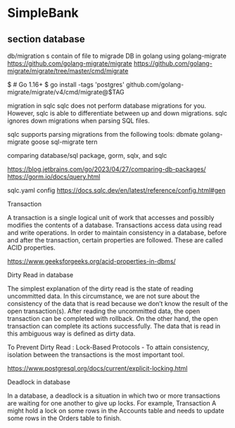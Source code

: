 # SimpleBank
 
section database
---------------
db/migration s
 contain of file to migrade DB in golang using golang-migrate
 https://github.com/golang-migrate/migrate
 https://github.com/golang-migrate/migrate/tree/master/cmd/migrate

$ # Go 1.16+
$ go install -tags 'postgres' github.com/golang-migrate/migrate/v4/cmd/migrate@$TAG

migration in sqlc
sqlc does not perform database migrations for you. However, sqlc is able to differentiate between up and down migrations. sqlc ignores down migrations when parsing SQL files.

sqlc supports parsing migrations from the following tools:
dbmate
golang-migrate
goose
sql-migrate
tern


comparing database/sql package, gorm, sqlx, and sqlc

https://blog.jetbrains.com/go/2023/04/27/comparing-db-packages/
https://gorm.io/docs/query.html

sqlc.yaml config
https://docs.sqlc.dev/en/latest/reference/config.html#gen

Transaction 

A transaction is a single logical unit of work that accesses and possibly modifies the contents of a database. Transactions access data using read and write operations. 
In order to maintain consistency in a database, before and after the transaction, certain properties are followed. These are called ACID properties.

https://www.geeksforgeeks.org/acid-properties-in-dbms/

Dirty Read in database 

The simplest explanation of the dirty read is the state of reading uncommitted data. In this circumstance, we are not sure about the consistency of the data that is read because we don’t know the result of the open transaction(s). After reading the uncommitted data, the open transaction can be completed with rollback. On the other hand, the open transaction can complete its actions successfully. The data that is read in this ambiguous way is defined as dirty data.

To Prevent Dirty Read : Lock-Based Protocols - To attain consistency, isolation between the transactions is the most important tool. 

https://www.postgresql.org/docs/current/explicit-locking.html

Deadlock in database

In a database, a deadlock is a situation in which two or more transactions are waiting for one another to give up locks. For example, Transaction A might hold a lock on some rows in the Accounts table and needs to update some rows in the Orders table to finish.
